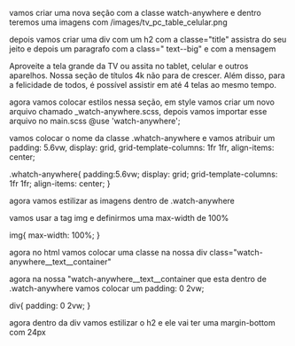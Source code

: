 vamos criar uma nova seção com a classe watch-anywhere e dentro teremos uma imagens com /images/tv_pc_table_celular.png

depois  vamos criar uma div com um h2 com a classe="title" assistra do seu jeito
e depois um paragrafo com a class=" text--big" e com a mensagem

Aproveite a tela grande da TV ou assita no tablet, celular e outros aparelhos. Nossa seção de títulos 4k não para de crescer. Além disso, para a felicidade de todos, é possível assistir em até 4 telas ao mesmo tempo.

agora vamos colocar estilos nessa seção, em style vamos criar um novo arquivo chamado _watch-anywhere.scss, depois vamos importar esse arquivo no main.scss 
@use 'watch-anywhere';

vamos colocar o nome da classe .whatch-anywhere e vamos atribuir um padding: 5.6vw, display: grid, grid-template-columns: 1fr 1fr, align-items: center;

.whatch-anywhere{
    padding:5.6vw;
    display: grid;
    grid-template-columns: 1fr 1fr;
    align-items: center;
}

agora vamos estilizar as imagens dentro de .watch-anywhere

vamos usar a tag img e definirmos uma max-width de 100%

img{
    max-width: 100%;
}

agora no html vamos colocar uma classe na nossa div 
class="watch-anywhere__text__container"

agora na nossa "watch-anywhere__text__container que esta dentro de .watch-anywhere vamos colocar um padding: 0 2vw;

div{
    padding: 0 2vw;
}

agora dentro da div vamos estilizar o h2 e ele vai ter uma margin-bottom com 24px